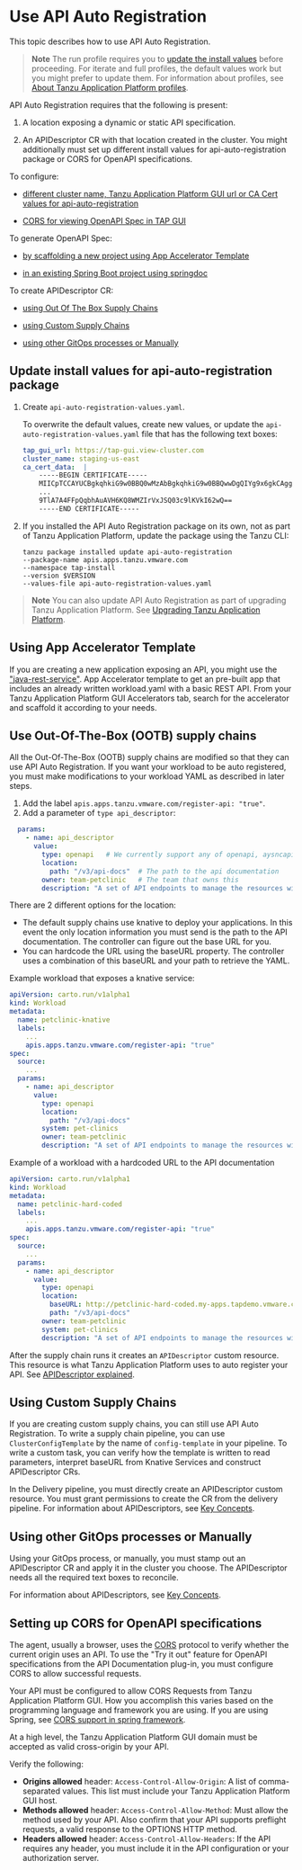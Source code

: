# Use API Auto Registration

This topic describes how to use API Auto Registration.

>**Note** The run profile requires you to [update the install values](#update-values) before
>proceeding. For iterate and full profiles, the default values work but you
>might prefer to update them. For information about profiles,
>see [About Tanzu Application Platform profiles](../about-package-profiles.md#profiles-and-packages).

API Auto Registration requires that the following is present:

1. A location exposing a dynamic or static API specification.

2. An APIDescriptor CR with that location created in the cluster.
You might additionally must set up different install values for api-auto-registration package or
CORS for OpenAPI specifications.

To configure:

- [different cluster name, Tanzu Application Platform GUI url or CA Cert values for api-auto-registration](#update-values)

- [CORS for viewing OpenAPI Spec in TAP GUI](#cors)

To generate OpenAPI Spec:

- [by scaffolding a new project using App Accelerator Template](#using-app-accelerator-template)

- [in an existing Spring Boot project using springdoc](https://springdoc.org/#getting-started)

To create APIDescriptor CR:

- [using Out Of The Box Supply Chains](#using-ootb-supply-chain)

- [using Custom Supply Chains](#using-custom-supply-chain)

- [using other GitOps processes or Manually](#using-gitops-manually)

## <a id='update-values'></a>Update install values for api-auto-registration package

1. Create `api-auto-registration-values.yaml`.

   To overwrite the default values, create new values, or update the
   `api-auto-registration-values.yaml` file that has the following text boxes:

    ```yaml
    tap_gui_url: https://tap-gui.view-cluster.com
    cluster_name: staging-us-east
    ca_cert_data:  |
        -----BEGIN CERTIFICATE-----
        MIICpTCCAYUCBgkqhkiG9w0BBQ0wMzAbBgkqhkiG9w0BBQwwDgQIYg9x6gkCAggA
        ...
        9TlA7A4FFpQqbhAuAVH6KQ8WMZIrVxJSQ03c9lKVkI62wQ==
        -----END CERTIFICATE-----
    ```

2. If you installed the API Auto Registration package on its own, not as part of Tanzu Application
   Platform, update the package using the Tanzu CLI:

    ```console
    tanzu package installed update api-auto-registration
    --package-name apis.apps.tanzu.vmware.com
    --namespace tap-install
    --version $VERSION
    --values-file api-auto-registration-values.yaml
    ```

>**Note** You can also update API Auto Registration as part of upgrading Tanzu Application Platform. See [Upgrading Tanzu Application Platform](../upgrading.hbs.md).

## <a id='using-app-acc-template'></a>Using App Accelerator Template

If you are creating a new application exposing an API, you might use the ["java-rest-service"](https://github.com/vmware-tanzu/application-accelerator-samples/tree/main/java-rest-service).
App Accelerator template to get an pre-built app that includes an already written
workload.yaml with a basic REST API.
From your Tanzu Application Platform GUI Accelerators tab, search for the accelerator and
scaffold it according to your needs.

## <a id='using-ootb-supply-chain'></a> Use Out-Of-The-Box (OOTB) supply chains

All the Out-Of-The-Box (OOTB) supply chains are modified so that they can use API Auto Registration.
If you want your workload to be auto registered, you must make modifications to your
workload YAML as described in later steps.

1. Add the label `apis.apps.tanzu.vmware.com/register-api: "true"`.
2. Add a parameter of `type api_descriptor`:

```yaml
  params:
    - name: api_descriptor
      value:
        type: openapi   # We currently support any of openapi, aysncapi, graphql, grpc
        location:
          path: "/v3/api-docs"  # The path to the api documentation
        owner: team-petclinic   # The team that owns this
        description: "A set of API endpoints to manage the resources within the petclinic app."
```

There are 2 different options for the location:

- The default supply chains use knative to deploy your applications. In this
  event the only location information you must send is the path to the API
  documentation. The controller can figure out the base URL for you.
- You can hardcode the URL using the baseURL property. The controller uses a
combination of this baseURL and your path to retrieve the YAML.

Example workload that exposes a knative service:

```yaml
apiVersion: carto.run/v1alpha1
kind: Workload
metadata:
  name: petclinic-knative
  labels:
    ...
    apis.apps.tanzu.vmware.com/register-api: "true"
spec:
  source:
    ...
  params:
    - name: api_descriptor
      value:
        type: openapi
        location:
          path: "/v3/api-docs"
        system: pet-clinics
        owner: team-petclinic
        description: "A set of API endpoints to manage the resources within the petclinic app."

```

Example of a workload with a hardcoded URL to the API documentation

```yaml
apiVersion: carto.run/v1alpha1
kind: Workload
metadata:
  name: petclinic-hard-coded
  labels:
    ...
    apis.apps.tanzu.vmware.com/register-api: "true"
spec:
  source:
    ...
  params:
    - name: api_descriptor
      value:
        type: openapi
        location:
          baseURL: http://petclinic-hard-coded.my-apps.tapdemo.vmware.com/
          path: "/v3/api-docs"
        owner: team-petclinic
        system: pet-clinics
        description: "A set of API endpoints to manage the resources within the petclinic app."
```

After the supply chain runs it creates an `APIDescriptor` custom resource. This resource is what
Tanzu Application Platform uses to auto register your API.
See [APIDescriptor explained](#api-descriptor).

## <a id='using-custom-supply-chain'></a>Using Custom Supply Chains

If you are creating custom supply chains, you can still use API Auto Registration. To write a
supply chain pipeline, you can use `ClusterConfigTemplate` by the name of `config-template` in
your pipeline. To write a custom task, you can verify how the template is written to read parameters,
interpret baseURL from Knative Services and construct APIDescriptor CRs.

In the Delivery pipeline, you must directly create an APIDescriptor custom resource. You must grant
permissions to create the CR from the delivery pipeline.
For information about APIDescriptors, see [Key Concepts](key-concepts.md).

## <a id='using-gitops-manually'></a>Using other GitOps processes or Manually

Using your GitOps process, or manually, you must stamp out an APIDescriptor CR and apply it in the
cluster you choose. The APIDescriptor needs all the required text boxes to reconcile.

For information about APIDescriptors, see [Key Concepts](key-concepts.md).

## <a id='cors'></a>Setting up CORS for OpenAPI specifications

The agent, usually a browser, uses the [CORS](https://fetch.spec.whatwg.org/#http-cors-protocol)
protocol to verify whether the current origin uses an API.
To use the "Try it out" feature for OpenAPI specifications from the API Documentation plug-in, you must
configure CORS to allow successful requests.

Your API must be configured to allow CORS Requests from Tanzu Application Platform GUI. How you
accomplish this varies based on the programming language and framework you are using.
If you are using Spring, see [CORS support in spring framework](https://spring.io/blog/2015/06/08/cors-support-in-spring-framework).

At a high level, the Tanzu Application Platform GUI domain must be accepted as valid cross-origin by
your API.

Verify the following:

- **Origins allowed** header: `Access-Control-Allow-Origin`: A list of comma-separated values.
This list must include your Tanzu Application Platform GUI host.
- **Methods allowed** header: `Access-Control-Allow-Method`: Must allow the method used by your API.
Also confirm that your API supports preflight requests, a valid response to the OPTIONS HTTP method.
- **Headers allowed** header: `Access-Control-Allow-Headers`: If the API requires any header, you
must include it in the API configuration or your authorization server.
